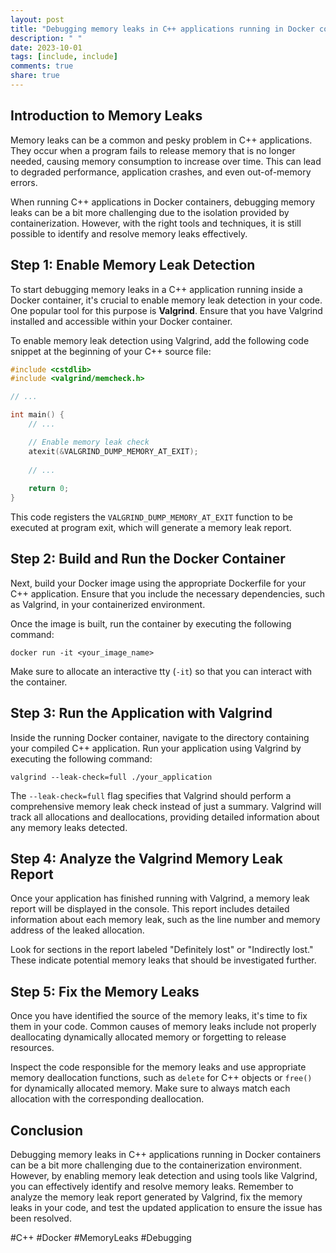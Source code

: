 ```yaml
---
layout: post
title: "Debugging memory leaks in C++ applications running in Docker containers"
description: " "
date: 2023-10-01
tags: [include, include]
comments: true
share: true
---
```


## Introduction to Memory Leaks

Memory leaks can be a common and pesky problem in C++ applications. They occur when a program fails to release memory that is no longer needed, causing memory consumption to increase over time. This can lead to degraded performance, application crashes, and even out-of-memory errors.

When running C++ applications in Docker containers, debugging memory leaks can be a bit more challenging due to the isolation provided by containerization. However, with the right tools and techniques, it is still possible to identify and resolve memory leaks effectively.

## Step 1: Enable Memory Leak Detection

To start debugging memory leaks in a C++ application running inside a Docker container, it's crucial to enable memory leak detection in your code. One popular tool for this purpose is **Valgrind**. Ensure that you have Valgrind installed and accessible within your Docker container.

To enable memory leak detection using Valgrind, add the following code snippet at the beginning of your C++ source file:

```cpp
#include <cstdlib>
#include <valgrind/memcheck.h>

// ...

int main() {
    // ...

    // Enable memory leak check
    atexit(&VALGRIND_DUMP_MEMORY_AT_EXIT);
    
    // ...
    
    return 0;
}
```

This code registers the `VALGRIND_DUMP_MEMORY_AT_EXIT` function to be executed at program exit, which will generate a memory leak report.

## Step 2: Build and Run the Docker Container

Next, build your Docker image using the appropriate Dockerfile for your C++ application. Ensure that you include the necessary dependencies, such as Valgrind, in your containerized environment.

Once the image is built, run the container by executing the following command:

```
docker run -it <your_image_name>
```

Make sure to allocate an interactive tty (`-it`) so that you can interact with the container.

## Step 3: Run the Application with Valgrind

Inside the running Docker container, navigate to the directory containing your compiled C++ application. Run your application using Valgrind by executing the following command:

```
valgrind --leak-check=full ./your_application
```

The `--leak-check=full` flag specifies that Valgrind should perform a comprehensive memory leak check instead of just a summary. Valgrind will track all allocations and deallocations, providing detailed information about any memory leaks detected.

## Step 4: Analyze the Valgrind Memory Leak Report

Once your application has finished running with Valgrind, a memory leak report will be displayed in the console. This report includes detailed information about each memory leak, such as the line number and memory address of the leaked allocation.

Look for sections in the report labeled "Definitely lost" or "Indirectly lost." These indicate potential memory leaks that should be investigated further.

## Step 5: Fix the Memory Leaks

Once you have identified the source of the memory leaks, it's time to fix them in your code. Common causes of memory leaks include not properly deallocating dynamically allocated memory or forgetting to release resources.

Inspect the code responsible for the memory leaks and use appropriate memory deallocation functions, such as `delete` for C++ objects or `free()` for dynamically allocated memory. Make sure to always match each allocation with the corresponding deallocation.

## Conclusion

Debugging memory leaks in C++ applications running in Docker containers can be a bit more challenging due to the containerization environment. However, by enabling memory leak detection and using tools like Valgrind, you can effectively identify and resolve memory leaks. Remember to analyze the memory leak report generated by Valgrind, fix the memory leaks in your code, and test the updated application to ensure the issue has been resolved.

#C++ #Docker #MemoryLeaks #Debugging